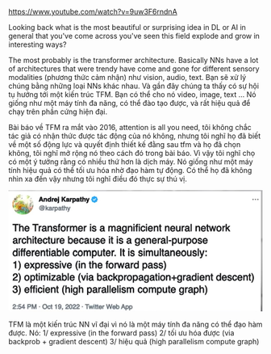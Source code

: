 https://www.youtube.com/watch?v=9uw3F6rndnA

Looking back what is the most beautiful or surprising idea in DL or AI in general that you've come across you've seen this field explode and grow in interesting ways?

The most probably is the transformer architecture. Basically NNs have a lot of architectures that were trendy have come and gone for different sensory modalities (phương thức cảm nhận) như vision, audio, text. Bạn sẽ xử lý chúng bằng những loại NNs khác nhau. Và gần đây chúng ta thấy có sự hội tụ hướng tới một kiến trúc TFM. Bạn có thể cho nó video, image, text ... Nó giống như một máy tính đa năng, có thể đào tạo được, và rất hiệu quả để chạy trên phần cứng hiện đại.

Bài báo về TFM ra mắt vào 2016, attention is all you need, tôi không chắc tác giả có nhận thức được tác động của nó không, nhưng tôi nghĩ họ đã biết về một số động lực và quyết định thiết kế đằng sau tfm và họ đã chọn không, tôi nghĩ mở rộng nó theo cách đó trong bài báo. Vì vậy tôi nghĩ chọ có một ý tưởng rằng có nhiều thứ hơn là dịch máy. Nó giống như một máy tính hiệu quả có thể tối ưu hóa nhờ đạo hàm tự động. Có thể họ đã không nhìn xa đến vậy nhưng tôi nghĩ điều đó thực sự thú vị.

![](files/tfm-39.jpg)

TFM là một kiến trúc NN vĩ đại vì nó là một máy tính đa năng có thể đạo hàm được. Nó: 1/ expressive (in the forward pass) 2/ tối ưu hóa được (via backprob + gradient descent) 3/ hiệu quả (high parallelism compute graph)
